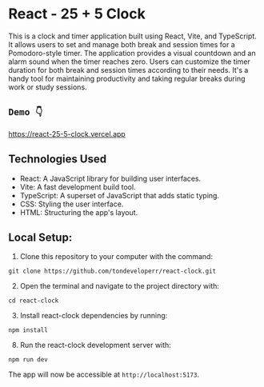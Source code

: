 # React - 25 + 5 Clock

This is a clock and timer application built using React, Vite, and TypeScript. It allows users to set and manage both break and session times for a Pomodoro-style timer. The application provides a visual countdown and an alarm sound when the timer reaches zero. Users can customize the timer duration for both break and session times according to their needs. It's a handy tool for maintaining productivity and taking regular breaks during work or study sessions.

## `Demo 👇`

https://react-25-5-clock.vercel.app

## Technologies Used

- React: A JavaScript library for building user interfaces.
- Vite: A fast development build tool.
- TypeScript: A superset of JavaScript that adds static typing.
- CSS: Styling the user interface.
- HTML: Structuring the app's layout.

## Local Setup:

1. Clone this repository to your computer with the command:

```
git clone https://github.com/tondeveloperr/react-clock.git
```

2. Open the terminal and navigate to the project directory with:

```
cd react-clock
```

3. Install react-clock dependencies by running:

```
npm install
```

8. Run the react-clock development server with:

```
npm run dev
```

The app will now be accessible at `http://localhost:5173`.
